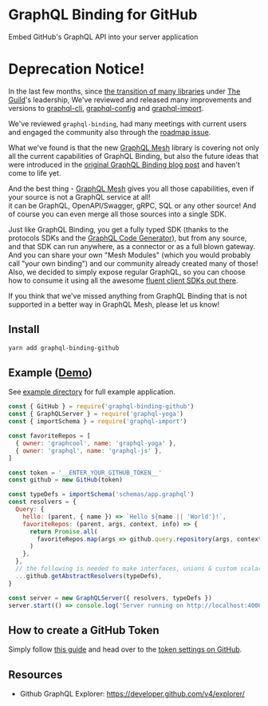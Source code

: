 # GraphQL Binding for GitHub

Embed GitHub's GraphQL API into your server application

# Deprecation Notice!

In the last few months, since [the transition of many libraries](https://www.prisma.io/blog/the-guild-takes-over-oss-libraries-vvluy2i4uevs) under [The Guild](http://the-guild.dev)'s leadership, We've reviewed and released many improvements and versions to [graphql-cli](https://github.com/Urigo/graphql-cli), [graphql-config](https://github.com/kamilkisiela/graphql-config) and [graphql-import](https://github.com/ardatan/graphql-import).

We've reviewed `graphql-binding`, had many meetings with current users and engaged the community also through the [roadmap issue](https://github.com/dotansimha/graphql-binding/issues/325).

What we've found is that the new [GraphQL Mesh](https://the-guild.dev/blog/graphql-mesh) library is covering not only all the current capabilities of GraphQL Binding, but also the future ideas that were introduced in the [original GraphQL Binding blog post](https://github.com/prisma-archive/prisma-blog-archive/blob/master/2018-01-12-reusing-and-composing-graphql-apis-with-graphql-bindings.mdx) and haven't come to life yet.

And the best thing - [GraphQL Mesh](https://the-guild.dev/blog/graphql-mesh) gives you all those capabilities, even if your source is not a GraphQL service at all!  
it can be GraphQL, OpenAPI/Swagger, gRPC, SQL or any other source!
And of course you can even merge all those sources into a single SDK.

Just like GraphQL Binding, you get a fully typed SDK (thanks to the protocols SDKs and the [GraphQL Code Generator](https://github.com/dotansimha/graphql-code-generator)), but from any source, and that SDK can run anywhere, as a connector or as a full blown gateway.
And you can share your own "Mesh Modules" (which you would probably call "your own binding") and our community already created many of those!
Also, we decided to simply expose regular GraphQL, so you can choose how to consume it using all the awesome [fluent client SDKs out there](https://hasura.io/blog/fluent-graphql-clients-how-to-write-queries-like-a-boss/).

If you think that we've missed anything from GraphQL Binding that is not supported in a better way in GraphQL Mesh, please let us know!

## Install

```sh
yarn add graphql-binding-github
```

## Example ([Demo](https://graphqlbin.com/Agjcr))

See [example directory](example) for full example application.

```js
const { GitHub } = require('graphql-binding-github')
const { GraphQLServer } = require('graphql-yoga')
const { importSchema } = require('graphql-import')

const favoriteRepos = [
  { owner: 'graphcool', name: 'graphql-yoga' },
  { owner: 'graphql', name: 'graphql-js' },
]

const token = '__ENTER_YOUR_GITHUB_TOKEN__'
const github = new GitHub(token)

const typeDefs = importSchema('schemas/app.graphql')
const resolvers = {
  Query: {
    hello: (parent, { name }) => `Hello ${name || 'World'}!`,
    favoriteRepos: (parent, args, context, info) => {
      return Promise.all(
        favoriteRepos.map(args => github.query.repository(args, context, info)),
      )
    },
  },
  // the following is needed to make interfaces, unions & custom scalars work
  ...github.getAbstractResolvers(typeDefs),
}

const server = new GraphQLServer({ resolvers, typeDefs })
server.start(() => console.log('Server running on http://localhost:4000'))
```

## How to create a GitHub Token

Simply follow [this guide](https://developer.github.com/v4/guides/forming-calls/#authenticating-with-graphql) and head over to the [token settings on GitHub](https://github.com/settings/tokens).

## Resources

* Github GraphQL Explorer: https://developer.github.com/v4/explorer/

